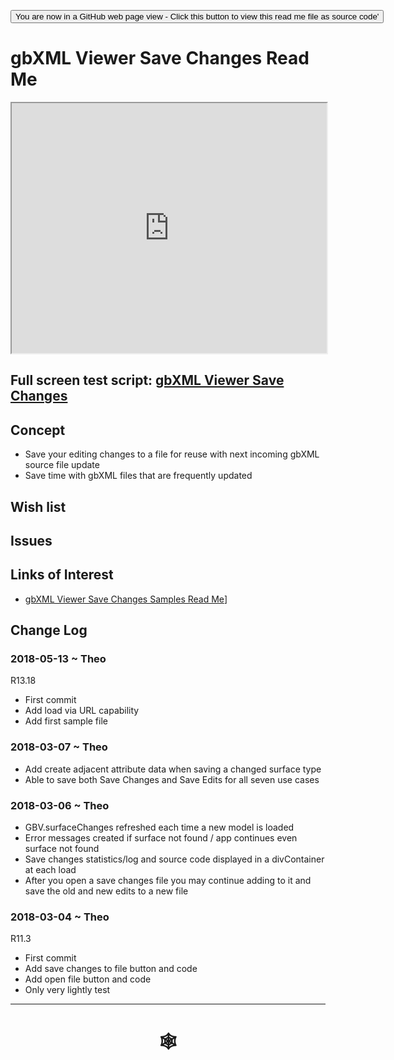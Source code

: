 <span style="display:none;" >[You are now in a GitHub source code view - click this link to view Read Me file as a web page]( http://www.ladybug.tools/spider/index.html#gbxml-viewer/r13/gv-sav-save-changes/README.md "View file as a web page." ) </span>
<input type=button onclick="window.location.href='https://github.com/ladybug-tools/spider/blob/master/gbxml-viewer/r13/gv-sav-save-changes/README.md"
value="You are now in a GitHub web page view - Click this button to view this read me file as source code'" >

# gbXML Viewer Save Changes Read Me


<div><iframe class=iframeReadMe src=http://www.ladybug.tools/spider/gbxml-viewer/r13/gv-sav-save-changes/gv-sav.html width=100% height=400px >Iframes are not displayed on github.com</iframe></div>


## Full screen test script: [gbXML Viewer Save Changes]( http://www.ladybug.tools/spider/gbxml-viewer/r13/gv-sav-save-changes/gv-sav.html )


## Concept

* Save your editing changes to a file for reuse with next incoming gbXML source file update
* Save time with gbXML files that are frequently updated


## Wish list



## Issues



## Links of Interest

* [gbXML Viewer Save Changes Samples Read Me]( http://www.ladybug.tools/spider/index.html#gbxml-sample-files/save-changes-samples/README.md )]

## Change Log

### 2018-05-13 ~ Theo

R13.18
* First commit
* Add load via URL capability
* Add first sample file

### 2018-03-07 ~ Theo

* Add create adjacent attribute data when saving a changed surface type
* Able to save both Save Changes and Save Edits for all seven use cases

### 2018-03-06 ~ Theo

* GBV.surfaceChanges refreshed each time a new model is loaded
* Error messages created if surface not found / app continues even surface not found
* Save changes statistics/log and source code displayed in a divContainer at each load
* After you open a save changes file you may continue adding to it and save the old and new edits to a new file


### 2018-03-04 ~ Theo

R11.3
* First commit
* Add save changes to file button and code
* Add open file button and code
* Only very lightly test

***

# <center title="hello!" ><a href=javascript:window.scrollTo(0,0); style=text-decoration:none; > &#x1f578; </a></center>



